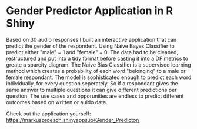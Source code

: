 # Gender Predictor Application in R Shiny 

Based on 30 audio responses I built an interactive application that can predict the gender of the respondent. Using
Naive Bayes Classifier to predict either "male" = 1 and "female" = 0. The data had to be cleaned, restructured and put into a tidy format before casting it into a DF metrics to greate a sparcity diagram. The Naive Bias Classifier is a supervised learning method which creates a probability of each word "belonging" to a male or female respondant. The model is sophisticated enough to predict each word individually, for every question seperately. So if a respondant gives the same answer to multiple questions it can give different predictions per question. The use cases and opporunities are endless to predict different outcomes based on written or auido data. 

Check out the application yourself: https://markusproesch.shinyapps.io/Gender_Predictor/

